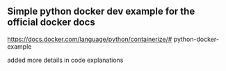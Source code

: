 ## Simple python docker dev example for the official docker docs
https://docs.docker.com/language/python/containerize/# python-docker-example

added more details in code explanations
